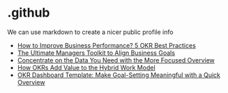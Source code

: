 # .github
We can use markdown to create a nicer public profile info
 <!-- BLOG-POST-LIST:START -->
- [How to Improve Business Performance? 5 OKR Best Practices](https://blog.weekdone.com/how-to-improve-business-performance/)
- [The Ultimate Managers Toolkit to Align Business Goals](https://blog.weekdone.com/management-toolkit/)
- [Concentrate on the Data You Need with the More Focused Overview](https://blog.weekdone.com/the-focused-overview/)
- [How OKRs Add Value to the Hybrid Work Model](https://blog.weekdone.com/hybrid-work-and-okrs/)
- [OKR Dashboard Template: Make Goal-Setting Meaningful with a Quick Overview](https://blog.weekdone.com/okr-dashboard-template/)
<!-- BLOG-POST-LIST:END -->
